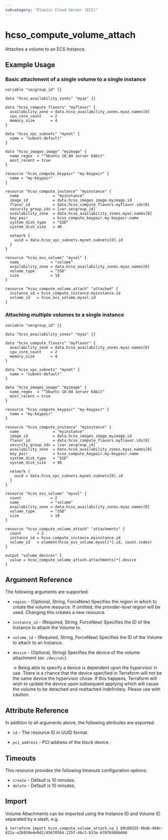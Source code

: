 ```yaml
---
subcategory: "Elastic Cloud Server (ECS)"
---
```


# hcso_compute_volume_attach

Attaches a volume to an ECS Instance.

## Example Usage

### Basic attachment of a single volume to a single instance

```hcl
variable "secgroup_id" {}

data "hcso_availability_zones" "myaz" {}

data "hcso_compute_flavors" "myflavor" {
  availability_zone = data.hcso_availability_zones.myaz.names[0]
  cpu_core_count    = 2
  memory_size       = 4
}

data "hcso_vpc_subnets" "mynet" {
  name = "subnet-default"
}

data "hcso_images_image" "myimage" {
  name_regex  = "^Ubuntu 18.04 server 64bit"
  most_recent = true
}

resource "hcso_compute_keypair" "my-keypair" {
  name = "my-keypair"
}

resource "hcso_compute_instance" "myinstance" {
  name               = "myinstance"
  image_id           = data.hcso_images_image.myimage.id
  flavor_id          = data.hcso_compute_flavors.myflavor.ids[0]
  security_group_ids = [var.secgroup_id]
  availability_zone  = data.hcso_availability_zones.myaz.names[0]
  key_pair           = hcso_compute_keypair.my-keypair.name
  system_disk_type   = "SSD"
  system_disk_size   = 40

  network {
    uuid = data.hcso_vpc_subnets.mynet.subnets[0].id
  }
}

resource "hcso_evs_volume" "myvol" {
  name              = "volume"
  availability_zone = data.hcso_availability_zones.myaz.names[0]
  volume_type       = "SSD"
  size              = 10
}

resource "hcso_compute_volume_attach" "attached" {
  instance_id = hcso_compute_instance.myinstance.id
  volume_id   = hcso_evs_volume.myvol.id
}
```

### Attaching multiple volumes to a single instance

```hcl
variable "secgroup_id" {}

data "hcso_availability_zones" "myaz" {}

data "hcso_compute_flavors" "myflavor" {
  availability_zone = data.hcso_availability_zones.myaz.names[0]
  cpu_core_count    = 2
  memory_size       = 4
}

data "hcso_vpc_subnets" "mynet" {
  name = "subnet-default"
}

data "hcso_images_image" "myimage" {
  name_regex  = "^Ubuntu 18.04 server 64bit"
  most_recent = true
}

resource "hcso_compute_keypair" "my-keypair" {
  name = "my-keypair"
}

resource "hcso_compute_instance" "myinstance" {
  name               = "myinstance"
  image_id           = data.hcso_images_image.myimage.id
  flavor_id          = data.hcso_compute_flavors.myflavor.ids[0]
  security_group_ids = [var.secgroup_id]
  availability_zone  = data.hcso_availability_zones.myaz.names[0]
  key_pair           = hcso_compute_keypair.my-keypair.name
  system_disk_type   = "SSD"
  system_disk_size   = 40

  network {
    uuid = data.hcso_vpc_subnets.mynet.subnets[0].id
  }
}

resource "hcso_evs_volume" "myvol" {
  count             = 2
  name              = "volume"
  availability_zone = data.hcso_availability_zones.myaz.names[0]
  volume_type       = "SSD"
  size              = 10
}

resource "hcso_compute_volume_attach" "attachments" {
  count       = 2
  instance_id = hcso_compute_instance.myinstance.id
  volume_id   = element(hcso_evs_volume.myvol[*].id, count.index)
}

output "volume_devices" {
  value = hcso_compute_volume_attach.attachments[*].device
}
```

## Argument Reference

The following arguments are supported:

* `region` - (Optional, String, ForceNew) Specifies the region in which to create the volume resource. If omitted, the
  provider-level region will be used. Changing this creates a new resource.

* `instance_id` - (Required, String, ForceNew) Specifies the ID of the Instance to attach the Volume to.

* `volume_id` - (Required, String, ForceNew) Specifies the ID of the Volume to attach to an Instance.

* `device` - (Optional, String) Specifies the device of the volume attachment (ex: `/dev/vdc`).

  -> Being able to specify a device is dependent upon the hypervisor in use. There is a chance that the device
  specified in Terraform will not be the same device the hypervisor chose. If this happens, Terraform will wish to
  update the device upon subsequent applying which will cause the volume to be detached and reattached indefinitely.
  Please use with caution.

## Attribute Reference

In addition to all arguments above, the following attributes are exported:

* `id` - The resource ID in UUID format.

* `pci_address` - PCI address of the block device.

## Timeouts

This resource provides the following timeouts configuration options:

* `create` - Default is 10 minutes.
* `delete` - Default is 10 minutes.

## Import

Volume Attachments can be imported using the Instance ID and Volume ID separated by a slash, e.g.

```shell
$ terraform import hcso_compute_volume_attach.va_1 89c60255-9bd6-460c-822a-e2b959ede9d2/45670584-225f-46c3-b33e-6707b589b666
```
